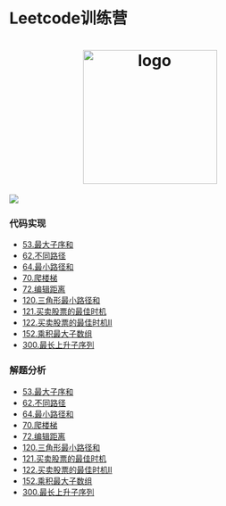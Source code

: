 # Leetcode训练营
<h1 align="center">
  <img src="https://static.leetcode-cn.com/cn-mono-assets/production/main/assets/leetcode-logo.5d9d9fa9.svg" height="240" width="240"  alt="logo" />
 </h1>
 
 ![](https://img.shields.io/badge/language-java-orange.svg)
 
### 代码实现
 - [53.最大子序和](https://github.com/121880399/leetcode_training_camp/blob/master/app/src/main/java/org/zzy/leetcode/easy/t53/Solution.java)
 - [62.不同路径](https://github.com/121880399/leetcode_training_camp/blob/master/app/src/main/java/org/zzy/leetcode/middle/t62/Solution.java)
 - [64.最小路径和](https://github.com/121880399/leetcode_training_camp/blob/master/app/src/main/java/org/zzy/leetcode/middle/t64/Solution.java)
 - [70.爬楼梯](https://github.com/121880399/leetcode_training_camp/blob/master/app/src/main/java/org/zzy/leetcode/easy/t70/Solution.java)
 - [72.编辑距离](https://github.com/121880399/leetcode_training_camp/blob/master/app/src/main/java/org/zzy/leetcode/hard/t72/Solution.java)
 - [120.三角形最小路径和](https://github.com/121880399/leetcode_training_camp/blob/master/app/src/main/java/org/zzy/leetcode/middle/t120/Solution.java)
 - [121.买卖股票的最佳时机](https://github.com/121880399/leetcode_training_camp/blob/master/app/src/main/java/org/zzy/leetcode/easy/t121/Solution.java)
 - [122.买卖股票的最佳时机II](https://github.com/121880399/leetcode_training_camp/blob/master/app/src/main/java/org/zzy/leetcode/easy/t122/Solution.java)
 - [152.乘积最大子数组](https://github.com/121880399/leetcode_training_camp/blob/master/app/src/main/java/org/zzy/leetcode/middle/t152/Solution.java)
 - [300.最长上升子序列](https://github.com/121880399/leetcode_training_camp/blob/master/app/src/main/java/org/zzy/leetcode/middle/t300/Solution.java)

### 解题分析
 - [53.最大子序和](https://github.com/121880399/leetcode_training_camp/blob/master/wiki/t53/README.md)
 - [62.不同路径](https://github.com/121880399/leetcode_training_camp/blob/master/wiki/t62/README.md)
 - [64.最小路径和](https://github.com/121880399/leetcode_training_camp/blob/master/wiki/t64/README.md)
 - [70.爬楼梯](https://github.com/121880399/leetcode_training_camp/tree/master/wiki/t70)
 - [72.编辑距离](https://github.com/121880399/leetcode_training_camp/blob/master/wiki/t72/README.md)
 - [120.三角形最小路径和](https://github.com/121880399/leetcode_training_camp/blob/master/wiki/t120/README.md)
 - [121.买卖股票的最佳时机](https://github.com/121880399/leetcode_training_camp/blob/master/wiki/t121/README.md)
 - [122.买卖股票的最佳时机II](https://github.com/121880399/leetcode_training_camp/blob/master/wiki/t122/README.md)
 - [152.乘积最大子数组](https://github.com/121880399/leetcode_training_camp/blob/master/wiki/t152/README.md)
 - [300.最长上升子序列](https://github.com/121880399/leetcode_training_camp/blob/master/wiki/t300/README.md)
 
 
 
